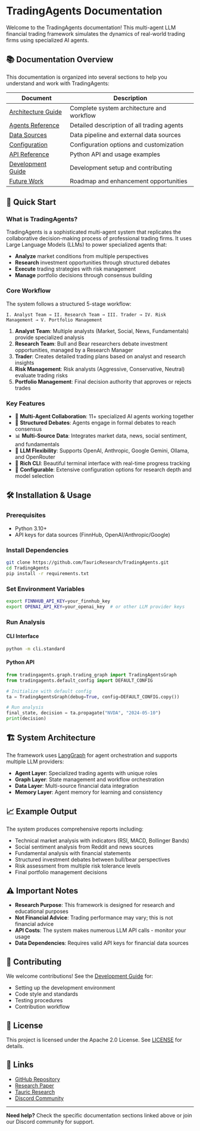 # TradingAgents Documentation

Welcome to the TradingAgents documentation! This multi-agent LLM financial trading framework simulates the dynamics of real-world trading firms using specialized AI agents.

## 📚 Documentation Overview

This documentation is organized into several sections to help you understand and work with TradingAgents:

| Document | Description |
|----------|-------------|
| [Architecture Guide](./architecture.md) | Complete system architecture and workflow |
| [Agents Reference](./agents.md) | Detailed description of all trading agents |
| [Data Sources](./data-sources.md) | Data pipeline and external data sources |
| [Configuration](./configuration.md) | Configuration options and customization |
| [API Reference](./api-reference.md) | Python API and usage examples |
| [Development Guide](./development.md) | Development setup and contributing |
| [Future Work](./future-work.md) | Roadmap and enhancement opportunities |

## 🚀 Quick Start

### What is TradingAgents?

TradingAgents is a sophisticated multi-agent system that replicates the collaborative decision-making process of professional trading firms. It uses Large Language Models (LLMs) to power specialized agents that:

- **Analyze** market conditions from multiple perspectives
- **Research** investment opportunities through structured debates
- **Execute** trading strategies with risk management
- **Manage** portfolio decisions through consensus building

### Core Workflow

The system follows a structured 5-stage workflow:

```
I. Analyst Team → II. Research Team → III. Trader → IV. Risk Management → V. Portfolio Management
```

1. **Analyst Team**: Multiple analysts (Market, Social, News, Fundamentals) provide specialized analysis
2. **Research Team**: Bull and Bear researchers debate investment opportunities, managed by a Research Manager
3. **Trader**: Creates detailed trading plans based on analyst and research insights
4. **Risk Management**: Risk analysts (Aggressive, Conservative, Neutral) evaluate trading risks
5. **Portfolio Management**: Final decision authority that approves or rejects trades

### Key Features

- 🤖 **Multi-Agent Collaboration**: 11+ specialized AI agents working together
- 🔄 **Structured Debates**: Agents engage in formal debates to reach consensus
- 📊 **Multi-Source Data**: Integrates market data, news, social sentiment, and fundamentals
- 🎯 **LLM Flexibility**: Supports OpenAI, Anthropic, Google Gemini, Ollama, and OpenRouter
- 📱 **Rich CLI**: Beautiful terminal interface with real-time progress tracking
- 🔧 **Configurable**: Extensive configuration options for research depth and model selection

## 🛠️ Installation & Usage

### Prerequisites

- Python 3.10+
- API keys for data sources (FinnHub, OpenAI/Anthropic/Google)

### Install Dependencies

```bash
git clone https://github.com/TauricResearch/TradingAgents.git
cd TradingAgents
pip install -r requirements.txt
```

### Set Environment Variables

```bash
export FINNHUB_API_KEY=your_finnhub_key
export OPENAI_API_KEY=your_openai_key  # or other LLM provider keys
```

### Run Analysis

#### CLI Interface
```bash
python -m cli.standard
```

#### Python API
```python
from tradingagents.graph.trading_graph import TradingAgentsGraph
from tradingagents.default_config import DEFAULT_CONFIG

# Initialize with default config
ta = TradingAgentsGraph(debug=True, config=DEFAULT_CONFIG.copy())

# Run analysis
final_state, decision = ta.propagate("NVDA", "2024-05-10")
print(decision)
```

## 🏗️ System Architecture

The framework uses [LangGraph](https://langchain-ai.github.io/langgraph/) for agent orchestration and supports multiple LLM providers:

- **Agent Layer**: Specialized trading agents with unique roles
- **Graph Layer**: State management and workflow orchestration  
- **Data Layer**: Multi-source financial data integration
- **Memory Layer**: Agent memory for learning and consistency

## 📈 Example Output

The system produces comprehensive reports including:
- Technical market analysis with indicators (RSI, MACD, Bollinger Bands)
- Social sentiment analysis from Reddit and news sources
- Fundamental analysis with financial statements
- Structured investment debates between bull/bear perspectives
- Risk assessment from multiple risk tolerance levels
- Final portfolio management decisions

## ⚠️ Important Notes

- **Research Purpose**: This framework is designed for research and educational purposes
- **Not Financial Advice**: Trading performance may vary; this is not financial advice
- **API Costs**: The system makes numerous LLM API calls - monitor your usage
- **Data Dependencies**: Requires valid API keys for financial data sources

## 🤝 Contributing

We welcome contributions! See the [Development Guide](./development.md) for:
- Setting up the development environment
- Code style and standards
- Testing procedures
- Contribution workflow

## 📄 License

This project is licensed under the Apache 2.0 License. See [LICENSE](../LICENSE) for details.

## 🔗 Links

- [GitHub Repository](https://github.com/TauricResearch/TradingAgents)
- [Research Paper](https://arxiv.org/abs/2412.20138)
- [Tauric Research](https://tauric.ai/)
- [Discord Community](https://discord.com/invite/hk9PGKShPK)

---

**Need help?** Check the specific documentation sections linked above or join our Discord community for support. 